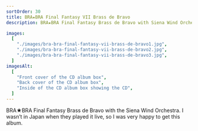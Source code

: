 ```yaml
---
sortOrder: 30
title: BRA★BRA Final Fantasy VII Brass de Bravo
description: BRA★BRA Final Fantasy Brass de Bravo with Siena Wind Orchestra

images:
  [
    "./images/bra-bra-final-fantasy-vii-brass-de-bravo1.jpg",
    "./images/bra-bra-final-fantasy-vii-brass-de-bravo2.jpg",
    "./images/bra-bra-final-fantasy-vii-brass-de-bravo3.jpg",
  ]
imagesAlt:
  [
    "Front cover of the CD album box",
    "Back cover of the CD album box",
    "Inside of the CD album box showing the CD",
  ]
---
```


BRA★BRA Final Fantasy Brass de Bravo with the Siena Wind Orchestra. I wasn’t in Japan when they played it live, so I was very happy to get this album.
